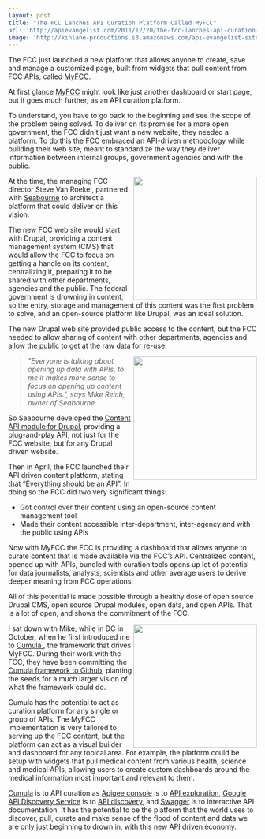 ```yaml
---
layout: post
title: "The FCC Lanches API Curation Platform Called MyFCC"
url: 'http://apievangelist.com/2011/12/20/the-fcc-lanches-api-curation-platform-called-myfcc/'
image: 'http://kinlane-productions.s3.amazonaws.com/api-evangelist-site/blog/My-FCC-Logo.png'
---
```


[<img class="c1" src="http://kinlane-productions.s3.amazonaws.com/api-evangelist/fcc/My-FCC-Logo.png" alt="" align="right" />][1]

The FCC just launched a new platform that allows anyone to create, save and manage a customized page, built from widgets that pull content from FCC APIs, called [MyFCC][1]. 

At first glance [MyFCC][1] might look like just another dashboard or start page, but it goes much further, as an API curation platform.

To understand, you have to go back to the beginning and see the scope of the problem being solved. To deliver on its promise for a more open government, the FCC didn't just want a new website, they needed a platform. To do this the FCC embraced an API-driven methodology while building their web site, meant to standardize the way they deliver information between internal groups, government agencies and with the public.

[<img src="http://kinlane-productions.s3.amazonaws.com/api-evangelist/seabourne-inc/Seabourne.png" alt="" width="250" align="right" />][2]

At the time, the managing FCC director Steve Van Roekel, partnered with [Seabourne][2] to architect a platform that could deliver on this vision.

The new FCC web site would start with Drupal, providing a content management system (CMS) that would allow the FCC to focus on getting a handle on its content, centralizing it, preparing it to be shared with other departments, agencies and the public. The federal government is drowning in content, so the entry, storage and management of this content was the first problem to solve, and an open-source platform like Drupal, was an ideal solution.

The new Drupal web site provided public access to the content, but the FCC needed to allow sharing of content with other departments, agencies and allow the public to get at the raw data for re-use.

[<img class="c1" src="http://kinlane-productions.s3.amazonaws.com/api-evangelist/fcc/My-FCC-Available-Widgets.png" alt="" width="250" align="right" />][1]

> _"Everyone is talking about opening up data with APIs, to me it makes more sense to focus on opening up content using APIs.", says Mike Reich, owner of Seabourne._

So Seabourne developed the [Content API module for Drupal][3], providing a plug-and-play API, not just for the FCC website, but for any Drupal driven website.

Then in April, the FCC launched their API driven content platform, stating that “[Everything should be an API][4]”. In doing so the FCC did two very significant things:

  * Got control over their content using an open-source content management tool
  * Made their content accessible inter-department, inter-agency and with the public using APIs

Now with MyFCC the FCC is providing a dashboard that allows anyone to curate content that is made available via the FCC’s API. Centralized content, opened up with APIs, bundled with curation tools opens up lot of potential for data journalists, analysts, scientists and other average users to derive deeper meaning from FCC operations.

All of this potential is made possible through a healthy dose of open source Drupal CMS, open source Drupal modules, open data, and open APIs. That is a lot of open, and shows the commitment of the FCC.

[<img class="c1" src="http://kinlane-productions.s3.amazonaws.com/api-evangelist/fcc/My-FCC-Topic-Watcher.png" alt="" width="250" align="right" />][1]

I sat down with Mike, while in DC in October, when he first introduced me to [Cumula ][5], the framework that drives MyFCC. During their work with the FCC, they have been committing the [Cumula framework to Github][5], planting the seeds for a much larger vision of what the framework could do.

Cumula has the potential to act as curation platform for any single or group of APIs. The MyFCC implementation is very tailored to serving up the FCC content, but the platform can act as a visual builder and dashboard for any topical area. For example, the platform could be setup with widgets that pull medical content from various health, science and medical APIs, allowing users to create custom dashboards around the medical information most important and relevant to them.

[Cumula][6] is to API curation as [Apigee console][7] is to [API exploration][8], [Google API Discovery Service][9] is to [API discovery][10], and [Swagger][11] is to interactive API documentation. It has the potential to be the platform that the world uses to discover, pull, curate and make sense of the flood of content and data we are only just beginning to drown in, with this new API driven economy.

   [1]: http://my.fcc.gov/ (MyFCC)
   [2]: http://seabourneinc.com/ (Seabourne)
   [3]: http://seabourneinc.com/projects/contentapi/ (Content API Drupal Module)
   [4]: http://blog.programmableweb.com/2011/04/06/everything-should-be-an-api-says-fcc/ (Everything Should Be An API)
   [5]: https://github.com/Cumula/framework (Cumula Framework to Github)
   [6]: https://github.com/Cumula/framework (Cumulu)
   [7]: https://apigee.com/console/twitter (Apigee Console)
   [8]: /2011/03/24/explorers-open-api-access-beyond-developers/ (API exploration)
   [9]: http://code.google.com/apis/discovery/ (Google API Discovery Service)
   [10]: /2011/05/21/google-apis-discovery-service/ (API discovery)
   [11]: http://swagger.wordnik.com/ (Swagger)

